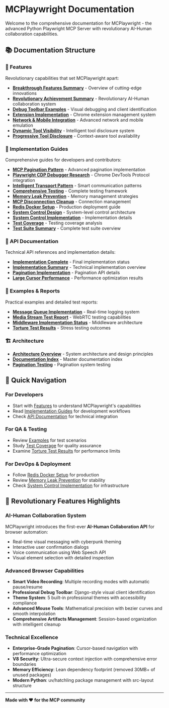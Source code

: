 # MCPlaywright Documentation

Welcome to the comprehensive documentation for MCPlaywright - the advanced Python Playwright MCP Server with revolutionary AI-Human collaboration capabilities.

## 📚 Documentation Structure

### 🚀 Features
Revolutionary capabilities that set MCPlaywright apart:

- **[Breakthrough Features Summary](features/BREAKTHROUGH_FEATURES_SUMMARY.md)** - Overview of cutting-edge innovations
- **[Revolutionary Achievement Summary](features/REVOLUTIONARY_ACHIEVEMENT_SUMMARY.md)** - Revolutionary AI-Human collaboration system
- **[Debug Toolbar Examples](features/DEBUG_TOOLBAR_EXAMPLES.md)** - Visual debugging and client identification
- **[Extension Implementation](features/EXTENSION_IMPLEMENTATION.md)** - Chrome extension management system
- **[Network & Mobile Integration](features/NETWORK_MOBILE_INTEGRATION_COMPLETE.md)** - Advanced network and mobile emulation
- **[Dynamic Tool Visibility](features/DYNAMIC_TOOL_VISIBILITY.md)** - Intelligent tool disclosure system
- **[Progressive Tool Disclosure](features/PROGRESSIVE_TOOL_DISCLOSURE.md)** - Context-aware tool availability

### 📖 Implementation Guides
Comprehensive guides for developers and contributors:

- **[MCP Pagination Pattern](guides/MCP_PAGINATION_PATTERN.md)** - Advanced pagination implementation
- **[Playwright CDP Debugger Research](guides/PLAYWRIGHT_CDP_DEBUGGER_RESEARCH.md)** - Chrome DevTools Protocol integration
- **[Intelligent Transport Pattern](guides/INTELLIGENT_TRANSPORT_PATTERN.md)** - Smart communication patterns
- **[Comprehensive Testing](guides/COMPREHENSIVE_TESTING_COMPLETE.md)** - Complete testing framework
- **[Memory Leak Prevention](guides/COMPREHENSIVE_MEMORY_LEAK_PREVENTION.md)** - Memory management strategies
- **[MCP Disconnection Cleanup](guides/MCP_DISCONNECTION_CLEANUP_IMPLEMENTATION.md)** - Connection management
- **[Redis Docker Setup](guides/REDIS_DOCKER_SETUP_COMPLETE.md)** - Production deployment guide
- **[System Control Design](guides/SYSTEM_CONTROL_DESIGN.md)** - System-level control architecture
- **[System Control Implementation](guides/SYSTEM_CONTROL_IMPLEMENTATION.md)** - Implementation details
- **[Test Coverage](guides/TEST_COVERAGE.md)** - Testing coverage analysis
- **[Test Suite Summary](guides/TEST_SUITE_SUMMARY.md)** - Complete test suite overview

### 🔧 API Documentation
Technical API references and implementation details:

- **[Implementation Complete](api/IMPLEMENTATION_COMPLETE.md)** - Final implementation status
- **[Implementation Summary](api/IMPLEMENTATION_SUMMARY.md)** - Technical implementation overview
- **[Pagination Implementation](api/PAGINATION_IMPLEMENTATION_SUMMARY.md)** - Pagination API details
- **[Large Cursor Performance](api/LARGE_CURSOR_PERFORMANCE_SUMMARY.md)** - Performance optimization results

### 📝 Examples & Reports
Practical examples and detailed test reports:

- **[Message Queue Implementation](examples/LOGGING_MESSAGE_QUEUE_IMPLEMENTATION.md)** - Real-time logging system
- **[Media Stream Test Report](examples/MEDIA_STREAM_TEST_REPORT.md)** - WebRTC testing capabilities
- **[Middleware Implementation Status](examples/MIDDLEWARE_IMPLEMENTATION_STATUS.md)** - Middleware architecture
- **[Torture Test Results](examples/TORTURE_TEST_RESULTS.md)** - Stress testing outcomes

### 🏗️ Architecture
- **[Architecture Overview](ARCHITECTURE.md)** - System architecture and design principles
- **[Documentation Index](DOCUMENTATION_INDEX.md)** - Master documentation index
- **[Pagination Testing](PAGINATION_TESTING.md)** - Pagination system testing

## 🎯 Quick Navigation

### For Developers
- Start with [Features](features/) to understand MCPlaywright's capabilities
- Read [Implementation Guides](guides/) for development workflows
- Check [API Documentation](api/) for technical integration

### For QA & Testing
- Review [Examples](examples/) for test scenarios
- Study [Test Coverage](guides/TEST_COVERAGE.md) for quality assurance
- Examine [Torture Test Results](examples/TORTURE_TEST_RESULTS.md) for performance limits

### For DevOps & Deployment
- Follow [Redis Docker Setup](guides/REDIS_DOCKER_SETUP_COMPLETE.md) for production
- Review [Memory Leak Prevention](guides/COMPREHENSIVE_MEMORY_LEAK_PREVENTION.md) for stability
- Check [System Control Implementation](guides/SYSTEM_CONTROL_IMPLEMENTATION.md) for infrastructure

## 🌟 Revolutionary Features Highlights

### AI-Human Collaboration System
MCPlaywright introduces the first-ever **AI-Human Collaboration API** for browser automation:
- Real-time visual messaging with cyberpunk theming  
- Interactive user confirmation dialogs
- Voice communication using Web Speech API
- Visual element selection with detailed inspection

### Advanced Browser Capabilities
- **Smart Video Recording**: Multiple recording modes with automatic pause/resume
- **Professional Debug Toolbar**: Django-style visual client identification
- **Theme System**: 5 built-in professional themes with accessibility compliance
- **Advanced Mouse Tools**: Mathematical precision with bezier curves and smooth interpolation
- **Comprehensive Artifacts Management**: Session-based organization with intelligent cleanup

### Technical Excellence
- **Enterprise-Grade Pagination**: Cursor-based navigation with performance optimization
- **V8 Security**: Ultra-secure context injection with comprehensive error boundaries
- **Memory Efficiency**: Lean dependency footprint (removed 30MB+ of unused packages)
- **Modern Python**: uv/hatchling package management with src-layout structure

---

**Made with ❤️ for the MCP community**